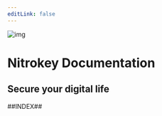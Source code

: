 ```yaml
---
editLink: false
---
```

![img](/logo.klein.png)

# Nitrokey Documentation
## Secure your digital life

##INDEX##
